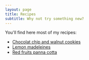 ```yaml
---
layout: page
title: Recipes
subtitle: Why not try something new?
---
```


You'll find here most of my recipes:

- [Chocolat chip and walnut cookies](https://au-relais-croustillant.com/2021-09-18-cookies/)
- [Lemon madeleines](https://au-relais-croustillant.com/2021-09-05-madeleines/)
- [Red fruits panna cotta](https://au-relais-croustillant.com/2021-05-02-panna_cotta/)
